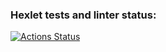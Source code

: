 ### Hexlet tests and linter status:
[![Actions Status](https://github.com/DanilaMiller/python-project-49/workflows/hexlet-check/badge.svg)](https://github.com/DanilaMiller/python-project-49/actions)